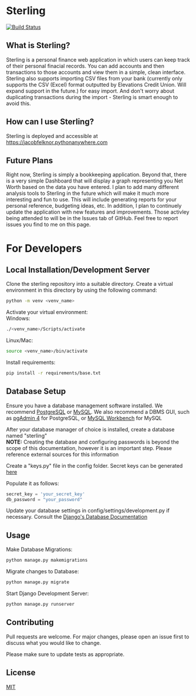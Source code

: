 # Sterling
[![Build Status](https://travis-ci.com/jacobfelknor/sterling.svg?branch=master)](https://travis-ci.com/jacobfelknor/sterling)

## What is Sterling?
Sterling is a personal finance web application in which users can keep track of their personal finacial records. You can add accounts and then transactions to those accounts and view them in a simple, clean interface. Sterling also supports importing CSV files from your bank (currently only supports the CSV (Excel) format outputted by Elevations Credit Union. Will expand support in the future.) for easy import. And don't worry about duplicating transactions during the import - Sterling is smart enough to avoid this.

## How can I use Sterling?
Sterling is deployed and accessible at https://jacobfelknor.pythonanywhere.com 

## Future Plans
Right now, Sterling is simply a bookkeeping application. Beyond that, there is a very simple Dashboard that will display a graph representing you Net Worth based on the data you have entered. I plan to add many different analysis tools to Sterling in the future which will make it much more interesting and fun to use. This will include generating reports for your personal reference, budgeting ideas, etc. In addition, I plan to continuely update the application with new features and improvements. Those activley being attended to will be in the Issues tab of GitHub. Feel free to report issues you find to me on this page. 

# For Developers
## Local Installation/Development Server

Clone the sterling repository into a suitable directory. Create a virtual environment in this directory by using the following command:
```bash
python -m venv <venv_name>
```

Activate your virtual environment:\
Windows:
```bash
./<venv_name>/Scripts/activate
```
Linux/Mac:
```bash
source <venv_name>/bin/activate
```

Install requirements:
```bash
pip install -r requirements/base.txt
```

## Database Setup
Ensure you have a database management software installed. We recommend [PostgreSQL](https://www.postgresql.org/download/) or [MySQL](https://dev.mysql.com/downloads/).
We also recommend a DBMS GUI, such as [pgAdmin 4](https://www.pgadmin.org/download/) for PostgreSQL, or [MySQL Workbench](https://dev.mysql.com/downloads/) for MySQL

After your database manager of choice is installed, create a database named "sterling"\
**NOTE:** Creating the database and configuring passwords is beyond the scope of this documentation, however it is an important step. Please reference external sources for this information

Create a "keys.py" file in the config folder. Secret keys can be generated [here](https://miniwebtool.com/django-secret-key-generator/) 

Populate it as follows:

```python
secret_key = 'your_secret_key'
db_password = "your_password"
```

Update your database settings in config/settings/development.py if necessary. Consult the [Django's Database Documentation](https://docs.djangoproject.com/en/2.2/ref/settings/#databases)

## Usage

Make Database Migrations:
```bash
python manage.py makemigrations
```

Migrate changes to Database:
```bash
python manage.py migrate
```

Start Django Development Server:
```bash
python manage.py runserver
```


## Contributing
Pull requests are welcome. For major changes, please open an issue first to discuss what you would like to change.

Please make sure to update tests as appropriate.

## License
[MIT](https://choosealicense.com/licenses/mit/)
